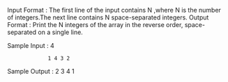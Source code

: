 Input Format  :  The first line of the input contains N ,where N is the number of integers.The next line contains N space-separated integers.
Output Format :  Print the N  integers of the array in the reverse order, space-separated on a single line.

Sample Input  :  4

                 1 4 3 2
                 
Sample Output :  2 3 4 1                 
